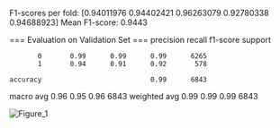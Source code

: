 F1-scores per fold: [0.94011976 0.94402421 0.96263079 0.92780338 0.94688923]
Mean F1-score: 0.9443

=== Evaluation on Validation Set ===
              precision    recall  f1-score   support

           0       0.99      0.99      0.99      6265
           1       0.94      0.91      0.92       578

    accuracy                           0.99      6843
   macro avg       0.96      0.95      0.96      6843
weighted avg       0.99      0.99      0.99      6843


![Figure_1](https://github.com/user-attachments/assets/59633ac8-59b5-437d-86f1-8655dd3c767c)
